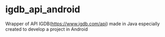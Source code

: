 # igdb_api_android
 Wrapper of API IGDB(https://www.igdb.com/api) made in Java especially created to develop a project in Android
